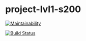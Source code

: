 # project-lvl1-s200


[![Maintainability](https://api.codeclimate.com/v1/badges/bb544b5b7c8b985ea501/maintainability)](https://codeclimate.com/github/mixassio/project-lvl1-s200/maintainability)

[![Build Status](https://travis-ci.org/travis-ci/travis-web.svg?branch=master)](https://travis-ci.org/travis-ci/travis-web)